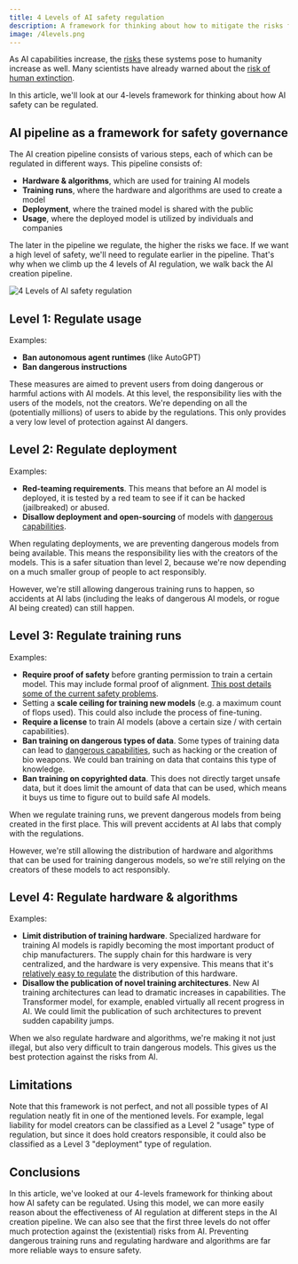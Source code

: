 ```yaml
---
title: 4 Levels of AI safety regulation
description: A framework for thinking about how to mitigate the risks from powerful AI systems
image: /4levels.png
---
```


As AI capabilities increase, the [risks](/risks) these systems pose to humanity increase as well.
Many scientists have already warned about the [risk of human extinction](/xrisk).

In this article, we'll look at our 4-levels framework for thinking about how AI safety can be regulated.

## AI pipeline as a framework for safety governance

The AI creation pipeline consists of various steps, each of which can be regulated in different ways.
This pipeline consists of:

- **Hardware & algorithms**, which are used for training AI models
- **Training runs**, where the hardware and algorithms are used to create a model
- **Deployment**, where the trained model is shared with the public
- **Usage**, where the deployed model is utilized by individuals and companies

The later in the pipeline we regulate, the higher the risks we face.
If we want a high level of safety, we'll need to regulate earlier in the pipeline.
That's why when we climb up the 4 levels of AI regulation, we walk back the AI creation pipeline.

![4 Levels of AI safety regulation](/4levels.png)

## Level 1: Regulate usage

Examples:

- **Ban autonomous agent runtimes** (like AutoGPT)
- **Ban dangerous instructions**

These measures are aimed to prevent users from doing dangerous or harmful actions with AI models.
At this level, the responsibility lies with the users of the models, not the creators.
We're depending on all the (potentially millions) of users to abide by the regulations.
This only provides a very low level of protection against AI dangers.

## Level 2: Regulate deployment

Examples:

- **Red-teaming requirements**. This means that before an AI model is deployed, it is tested by a red team to see if it can be hacked (jailbreaked) or abused.
- **Disallow deployment and open-sourcing** of models with [dangerous capabilities](/dangerous-capabilities).

When regulating deployments, we are preventing dangerous models from being available.
This means the responsibility lies with the creators of the models.
This is a safer situation than level 2, because we're now depending on a much smaller group of people to act responsibly.

However, we're still allowing dangerous training runs to happen, so accidents at AI labs (including the leaks of dangerous AI models, or rogue AI being created) can still happen.

## Level 3: Regulate training runs

Examples:

- **Require proof of safety** before granting permission to train a certain model. This may include formal proof of alignment. [This post details some of the current safety problems](https://www.lesswrong.com/posts/mnoc3cKY3gXMrTybs/a-list-of-core-ai-safety-problems-and-how-i-hope-to-solve).
- Setting a **scale ceiling for training new models** (e.g. a maximum count of flops used). This could also include the process of fine-tuning.
- **Require a license** to train AI models (above a certain size / with certain capabilities).
- **Ban training on dangerous types of data**. Some types of training data can lead to [dangerous capabilities](/dangerous-capabilities), such as hacking or the creation of bio weapons. We could ban training on data that contains this type of knowledge.
- **Ban training on copyrighted data**. This does not directly target unsafe data, but it does limit the amount of data that can be used, which means it buys us time to figure out to build safe AI models.

When we regulate training runs, we prevent dangerous models from being created in the first place.
This will prevent accidents at AI labs that comply with the regulations.

However, we're still allowing the distribution of hardware and algorithms that can be used for training dangerous models, so we're still relying on the creators of these models to act responsibly.

## Level 4: Regulate hardware & algorithms

Examples:

- **Limit distribution of training hardware**. Specialized hardware for training AI models is rapidly becoming the most important product of chip manufacturers. The supply chain for this hardware is very centralized, and the hardware is very expensive. This means that it's [relatively easy to regulate](https://arxiv.org/abs/2303.11341) the distribution of this hardware.
- **Disallow the publication of novel training architectures**. New AI training architectures can lead to dramatic increases in capabilities. The Transformer model, for example, enabled virtually all recent progress in AI. We could limit the publication of such architectures to prevent sudden capability jumps.

When we also regulate hardware and algorithms, we're making it not just illegal, but also very difficult to train dangerous models.
This gives us the best protection against the risks from AI.

## Limitations

Note that this framework is not perfect, and not all possible types of AI regulation neatly fit in one of the mentioned levels.
For example, legal liability for model creators can be classified as a Level 2 "usage" type of regulation, but since it does hold creators responsible, it could also be classified as a Level 3 "deployment" type of regulation.

## Conclusions

In this article, we've looked at our 4-levels framework for thinking about how AI safety can be regulated.
Using this model, we can more easily reason about the effectiveness of AI regulation at different steps in the AI creation pipeline.
We can also see that the first three levels do not offer much protection against the (existential) risks from AI.
Preventing dangerous training runs and regulating hardware and algorithms are far more reliable ways to ensure safety.
